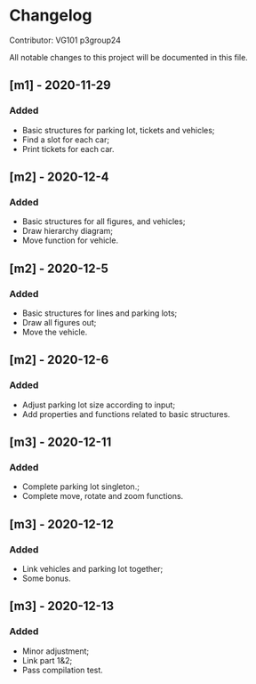 # Changelog

Contributor: VG101 p3group24

All notable changes to this project will be documented in this file.

## [m1] - 2020-11-29

### Added

- Basic structures for parking lot, tickets and vehicles;
- Find a slot for each car;
- Print tickets for each car.

## [m2] - 2020-12-4

### Added

- Basic structures for all figures, and vehicles;
- Draw hierarchy diagram;
- Move function for vehicle.

## [m2] - 2020-12-5

### Added

- Basic structures for lines and parking lots;
- Draw all figures out;
- Move the vehicle.

## [m2] - 2020-12-6

### Added

- Adjust parking lot size according to input;
- Add properties and functions related to basic structures.

## [m3] - 2020-12-11

### Added

- Complete parking lot singleton.;
- Complete move, rotate and zoom functions.

## [m3] - 2020-12-12

### Added

- Link vehicles and parking lot together;
- Some bonus.

## [m3] - 2020-12-13

### Added

- Minor adjustment;
- Link part 1&2;
- Pass compilation test.